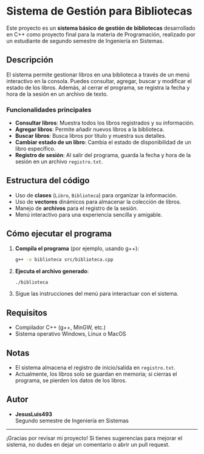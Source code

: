 # Sistema de Gestión para Bibliotecas

Este proyecto es un **sistema básico de gestión de bibliotecas** desarrollado en C++ como proyecto final para la materia de Programación, realizado por un estudiante de segundo semestre de Ingeniería en Sistemas.

## Descripción

El sistema permite gestionar libros en una biblioteca a través de un menú interactivo en la consola. Puedes consultar, agregar, buscar y modificar el estado de los libros. Además, al cerrar el programa, se registra la fecha y hora de la sesión en un archivo de texto.

### Funcionalidades principales

- **Consultar libros**: Muestra todos los libros registrados y su información.
- **Agregar libros**: Permite añadir nuevos libros a la biblioteca.
- **Buscar libros**: Busca libros por título y muestra sus detalles.
- **Cambiar estado de un libro**: Cambia el estado de disponibilidad de un libro específico.
- **Registro de sesión**: Al salir del programa, guarda la fecha y hora de la sesión en un archivo `registro.txt`.

## Estructura del código

- Uso de **clases** (`Libro`, `Biblioteca`) para organizar la información.
- Uso de **vectores** dinámicos para almacenar la colección de libros.
- Manejo de **archivos** para el registro de la sesión.
- Menú interactivo para una experiencia sencilla y amigable.

## Cómo ejecutar el programa

1. **Compila el programa** (por ejemplo, usando g++):
    ```bash
    g++ -o biblioteca src/biblioteca.cpp
    ```
2. **Ejecuta el archivo generado**:
    ```bash
    ./biblioteca
    ```
3. Sigue las instrucciones del menú para interactuar con el sistema.

## Requisitos

- Compilador C++ (g++, MinGW, etc.)
- Sistema operativo Windows, Linux o MacOS

## Notas

- El sistema almacena el registro de inicio/salida en `registro.txt`.
- Actualmente, los libros solo se guardan en memoria; si cierras el programa, se pierden los datos de los libros.

## Autor

- **JesusLuis493**  
  Segundo semestre de Ingeniería en Sistemas

---

¡Gracias por revisar mi proyecto! Si tienes sugerencias para mejorar el sistema, no dudes en dejar un comentario o abrir un pull request.